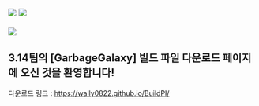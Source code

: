 ## <img src="https://img.shields.io/badge/unity-FFFFFF?style=for-the-badge&logo=unity&logoColor=black"> <img src="https://img.shields.io/badge/csharp-239120?style=for-the-badge&logo=CSharp&logoColor=white">

<img src="https://capsule-render.vercel.app/api?type=waving&color=auto&height=200&section=header&text=GarbageGalaxy&fontSize=40" />

## 3.14팀의 [GarbageGalaxy] 빌드 파일 다운로드 페이지에 오신 것을 환영합니다!

다운로드 링크 : https://wally0822.github.io/BuildPI/
